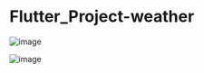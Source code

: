 # Flutter_Project-weather

![image](https://user-images.githubusercontent.com/118273341/230330984-b3c1d38b-3c87-4a76-9acb-f0edf39ffc99.png)


![image](https://user-images.githubusercontent.com/118273341/230331148-8c456090-9220-4d85-ba1c-ea76d46a6b3f.png)
